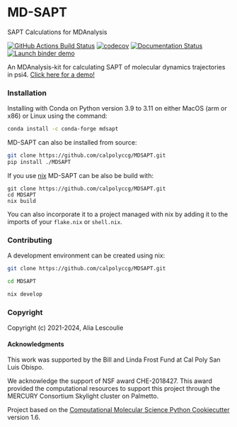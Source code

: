 MD-SAPT
==============================
SAPT Calculations for MDAnalysis

[//]: # (Badges)
[![GitHub Actions Build Status](https://github.com/calpolyccg/MDSAPT/workflows/CI/badge.svg)](https://github.com/alescolie/MDSAPT/actions?query=workflow%3ACI)
[![codecov](https://codecov.io/gh/calpolyccg/MDSAPT/branch/master/graph/badge.svg)](https://codecov.io/gh/alescoulie/MDSAPT/branch/master)
[![Documentation Status](https://readthedocs.org/projects/mdsapt/badge/?version=latest)](https://mdsapt.readthedocs.io/en/latest/?badge=latest)
[![Launch binder demo](https://mybinder.org/badge_logo.svg)](https://mybinder.org/v2/gh/calpolyccg/MDSAPT_demo/master?labpath=MD-SAPT_demo.ipynb)

An MDAnalysis-kit for calculating SAPT of molecular dynamics trajectories in psi4. [Click here for a demo!](https://mybinder.org/v2/gh/calpolyccg/MDSAPT_demo/master?labpath=MD-SAPT_demo.ipynb)

### Installation

Installing with Conda on Python version 3.9 to 3.11 on either MacOS (arm or x86) or Linux using the command:

``` bash
conda install -c conda-forge mdsapt
```

MD-SAPT can also be installed from source:

``` bash
git clone https://github.com/calpolyccg/MDSAPT.git
pip install ./MDSAPT
```

If you use [nix](https://nixos.wiki/) MD-SAPT can be also be build with:

```
git clone https://github.com/calpolyccg/MDSAPT.git
cd MDSAPT
nix build
```

You can also incorporate it to a project managed with nix by adding it to the imports of your `flake.nix` or `shell.nix`.

### Contributing
A development environment can be created using nix:

``` bash 
git clone https://github.com/calpolyccg/MDSAPT.git

cd MDSAPT

nix develop
```

### Copyright

Copyright (c) 2021-2024, Alia Lescoulie

#### Acknowledgments

This work was supported by the Bill and Linda Frost Fund at Cal Poly San Luis Obispo.

We acknowledge the support of NSF award CHE-2018427.  This award provided the computational resources to support this project through the MERCURY Consortium Skylight cluster on Palmetto. 

Project based on the [Computational Molecular Science Python Cookiecutter](https://github.com/molssi/cookiecutter-cms) version 1.6.

